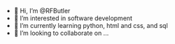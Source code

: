 - 👋 Hi, I’m @RFButler
- 👀 I’m interested in software development
- 🌱 I’m currently learning python, html and css, and sql
- 💞️ I’m looking to collaborate on ...

<!---
RFButler/RFButler is a ✨ special ✨ repository because its `README.md` (this file) appears on your GitHub profile.
You can click the Preview link to take a look at your changes.
--->
